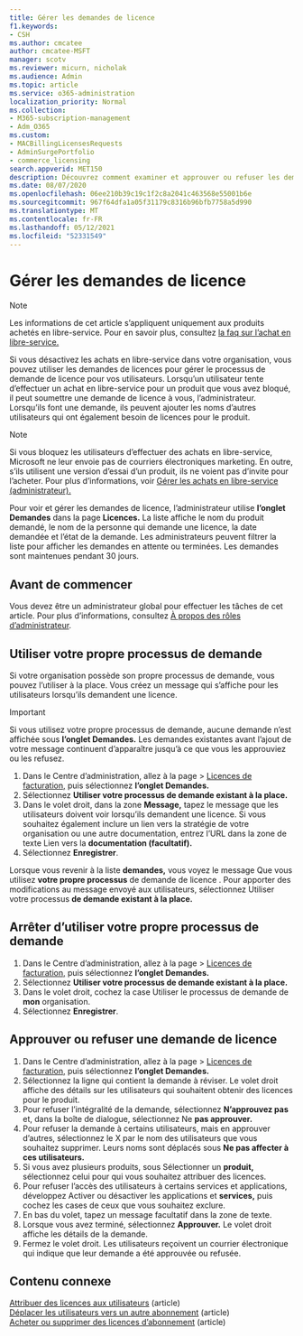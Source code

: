 ```yaml
---
title: Gérer les demandes de licence
f1.keywords:
- CSH
ms.author: cmcatee
author: cmcatee-MSFT
manager: scotv
ms.reviewer: micurn, nicholak
ms.audience: Admin
ms.topic: article
ms.service: o365-administration
localization_priority: Normal
ms.collection:
- M365-subscription-management
- Adm_O365
ms.custom:
- MACBillingLicensesRequests
- AdminSurgePortfolio
- commerce_licensing
search.appverid: MET150
description: Découvrez comment examiner et approuver ou refuser les demandes de licence des utilisateurs pour votre abonnement Microsoft 365 pour les entreprises.
ms.date: 08/07/2020
ms.openlocfilehash: 06ee210b39c19c1f2c8a2041c463568e55001b6e
ms.sourcegitcommit: 967f64dfa1a05f31179c8316b96bfb7758a5d990
ms.translationtype: MT
ms.contentlocale: fr-FR
ms.lasthandoff: 05/12/2021
ms.locfileid: "52331549"
---
```

# <a name="manage-license-requests"></a>Gérer les demandes de licence

> [!NOTE]
> Les informations de cet article s’appliquent uniquement aux produits achetés en libre-service. Pour en savoir plus, consultez [la faq sur l’achat en libre-service.](../subscriptions/self-service-purchase-faq.md)

Si vous désactivez les achats en libre-service dans votre organisation, vous pouvez utiliser les demandes de licences pour gérer le processus de demande de licence pour vos utilisateurs. Lorsqu’un utilisateur tente d’effectuer un achat en libre-service pour un produit que vous avez bloqué, il peut soumettre une demande de licence à vous, l’administrateur. Lorsqu’ils font une demande, ils peuvent ajouter les noms d’autres utilisateurs qui ont également besoin de licences pour le produit.

> [!NOTE]
> Si vous bloquez les utilisateurs d’effectuer des achats en libre-service, Microsoft ne leur envoie pas de courriers électroniques marketing. En outre, s’ils utilisent une version d’essai d’un produit, ils ne voient pas d’invite pour l’acheter. Pour plus d’informations, voir [Gérer les achats en libre-service (administrateur).](../subscriptions/manage-self-service-purchases-admins.md)

Pour voir et gérer les demandes de licence, l’administrateur utilise **l’onglet Demandes** dans la page **Licences.** La liste affiche le nom du produit demandé, le nom de la personne qui demande une licence, la date demandée et l’état de la demande. Les administrateurs peuvent filtrer la liste pour afficher les demandes en attente ou terminées. Les demandes sont maintenues pendant 30 jours.

## <a name="before-you-begin"></a>Avant de commencer

Vous devez être un administrateur global pour effectuer les tâches de cet article. Pour plus d’informations, consultez [À propos des rôles d’administrateur](../../admin/add-users/about-admin-roles.md).

## <a name="use-your-own-request-process"></a>Utiliser votre propre processus de demande

Si votre organisation possède son propre processus de demande, vous pouvez l’utiliser à la place. Vous créez un message qui s’affiche pour les utilisateurs lorsqu’ils demandent une licence.

> [!IMPORTANT]
> Si vous utilisez votre propre processus de demande, aucune demande n’est affichée sous **l’onglet Demandes.** Les demandes existantes avant l’ajout de votre message continuent d’apparaître jusqu’à ce que vous les approuviez ou les refusez.

1. Dans le Centre d’administration, allez à la page   >  <a href="https://go.microsoft.com/fwlink/p/?linkid=842264" target="_blank">Licences de facturation,</a> puis sélectionnez **l’onglet Demandes.**
2. Sélectionnez **Utiliser votre processus de demande existant à la place.**
3. Dans le volet droit, dans la zone **Message,** tapez le message que les utilisateurs doivent voir lorsqu’ils demandent une licence. Si vous souhaitez également inclure un lien vers la stratégie de votre organisation ou une autre documentation, entrez l’URL dans la zone de texte Lien vers la **documentation (facultatif).**
4. Sélectionnez **Enregistrer**.

Lorsque vous revenir à la liste **demandes,** vous voyez le message Que vous utilisez **votre propre processus** de demande de licence . Pour apporter des modifications au message envoyé aux utilisateurs, sélectionnez Utiliser votre processus **de demande existant à la place.**

## <a name="stop-using-your-own-request-process"></a>Arrêter d’utiliser votre propre processus de demande

1. Dans le Centre d’administration, allez à la page   >  <a href="https://go.microsoft.com/fwlink/p/?linkid=842264" target="_blank">Licences de facturation,</a> puis sélectionnez **l’onglet Demandes.**
2. Sélectionnez **Utiliser votre processus de demande existant à la place.**
3. Dans le volet droit, cochez la case Utiliser le processus de demande de **mon** organisation.
4. Sélectionnez **Enregistrer**.

## <a name="approve-or-deny-a-license-request"></a>Approuver ou refuser une demande de licence

1. Dans le Centre d’administration, allez à la page   >  <a href="https://go.microsoft.com/fwlink/p/?linkid=842264" target="_blank">Licences de facturation,</a> puis sélectionnez **l’onglet Demandes.**
2. Sélectionnez la ligne qui contient la demande à réviser. Le volet droit affiche des détails sur les utilisateurs qui souhaitent obtenir des licences pour le produit.
3. Pour refuser l’intégralité de la demande, sélectionnez **N’approuvez pas** et, dans la boîte de dialogue, sélectionnez Ne **pas approuver.**
4. Pour refuser la demande à certains utilisateurs, mais en approuver d’autres, sélectionnez le X par le nom des utilisateurs que vous souhaitez supprimer. Leurs noms sont déplacés sous **Ne pas affecter à ces utilisateurs.**
5. Si vous avez plusieurs produits, sous Sélectionner un **produit,** sélectionnez celui pour qui vous souhaitez attribuer des licences.
6. Pour refuser l’accès des utilisateurs à certains services et applications, développez Activer ou désactiver les applications et **services,** puis cochez les cases de ceux que vous souhaitez exclure.
7. En bas du volet, tapez un message facultatif dans la zone de texte.
8. Lorsque vous avez terminé, sélectionnez **Approuver.** Le volet droit affiche les détails de la demande.
9. Fermez le volet droit.
    Les utilisateurs reçoivent un courrier électronique qui indique que leur demande a été approuvée ou refusée.

## <a name="related-content"></a>Contenu connexe

[Attribuer des licences aux utilisateurs](../../admin/manage/assign-licenses-to-users.md) (article)\
[Déplacer les utilisateurs vers un autre abonnement](../subscriptions/move-users-different-subscription.md) (article)\
[Acheter ou supprimer des licences d’abonnement](buy-licenses.md) (article)
